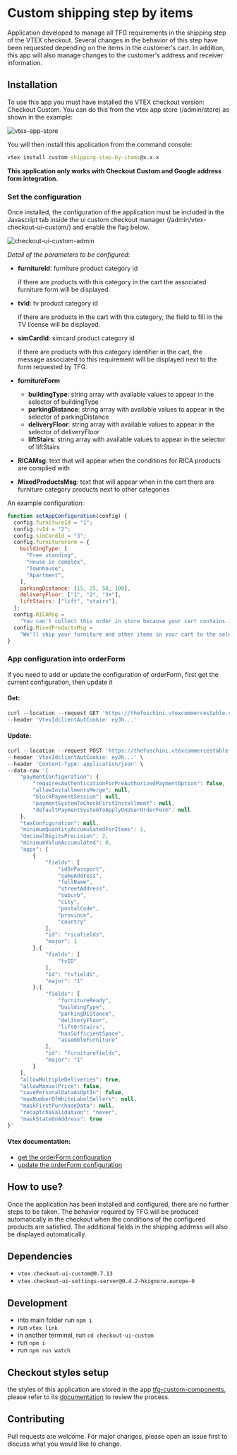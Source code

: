 # Custom shipping step by items

Application developed to manage all TFG requirements in the shipping step of the VTEX checkout.
Several changes in the behavior of this step have been requested depending on the items in the customer's cart.
In addition, this app will also manage changes to the customer's address and receiver information.

## Installation

To use this app you must have installed the VTEX checkout version: Checkout Custom. You can do this from the vtex app store (/admin/store) as shown in the example:

![vtex-app-store](docs/vtex-app-store.jpg)

You will then install this application from the command console:

```cmd
vtex install custom-shipping-step-by-items@x.x.x
```

**This application only works with Checkout Custom and Google address form integration.**

### Set the configuration

Once installed, the configuration of the application must be included in the Javascript tab inside the ui custom checkout manager (/admin/vtex-checkout-ui-custom/) and enable the flag below.

![checkout-ui-custom-admin](docs/checkout-ui-custom-admin.jpg)

_Detail of the parameters to be configured_:

- **furnitureId**: furniture product category id

  if there are products with this category in the cart the associated furniture form will be displayed.

- **tvId**: tv product category id

  if there are products in the cart with this category, the field to fill in the TV license will be displayed.

- **simCardId**: simcard product category id

  if there are products with this category identifier in the cart, the message associated to this requirement will be displayed next to the form requested by TFG.

- **furnitureForm**
  - **buildingType**: string array with available values to appear in the selector of buildingType
  - **parkingDistance**: string array with available values to appear in the selector of parkingDistance
  - **deliveryFloor**: string array with available values to appear in the selector of deliveryFloor
  - **liftStairs**: string array with available values to appear in the selector of liftStairs

- **RICAMsg**: text that will appear when the conditions for RICA products are complied with
- **MixedProductsMsg**: text that will appear when in the cart there are furniture category products next to other categories

An example configuration:

```js
function setAppConfiguration(config) {
  config.furnitureId = "1";
  config.tvId = "2";
  config.simCardId = "3";
  config.furnitureForm = {
    buildingType: [
      "Free standing",
      "House in complex",
      "Townhouse",
      "Apartment",
    ],
    parkingDistance: [15, 25, 50, 100],
    deliveryFloor: ["1", "2", "3+"],
    liftStairs: ["lift", "stairs"],
  };
  config.RICAMsg =
    "You can't collect this order in store because your cart contains items which require either RICA or TV License validation.";
  config.MixedProductsMsg =
    "We'll ship your furniture and other items in your cart to the selected address. Only the furniture delivery fee will apply.";
}
```
### App configuration into orderForm
if you need to add or update the configuration of orderForm, first get the current configuration, then update it

#### Get:
```js
curl --location --request GET 'https://thefoschini.vtexcommercestable.com.br/api/checkout/pvt/configuration/orderForm' \
--header 'VtexIdclientAutCookie: eyJh...'
```

#### Update:
```js
curl --location --request POST 'https://thefoschini.vtexcommercestable.com.br/api/checkout/pvt/configuration/orderForm' \
--header 'VtexIdclientAutCookie: eyJh...' \
--header 'Content-Type: application/json' \
--data-raw '{
    "paymentConfiguration": {
        "requiresAuthenticationForPreAuthorizedPaymentOption": false,
        "allowInstallmentsMerge": null,
        "blockPaymentSession": null,
        "paymentSystemToCheckFirstInstallment": null,
        "defaultPaymentSystemToApplyOnUserOrderForm": null
    },
    "taxConfiguration": null,
    "minimumQuantityAccumulatedForItems": 1,
    "decimalDigitsPrecision": 2,
    "minimumValueAccumulated": 0,
    "apps": [
        {
            "fields": [
                "idOrPassport",
                "sameAddress",
                "fullName",
                "streetAddress",
                "suburb",
                "city",
                "postalCode",
                "province",
                "country"
            ],
            "id": "ricafields",
            "major": 1
        },{
            "fields": [
                "tvID"
            ],
            "id": "tvfields",
            "major": "1"
        },{
            "fields": [
                "furnitureReady",
                "buildingType",
                "parkingDistance",
                "deliveryFloor",
                "liftOrStairs",
                "hasSufficientSpace",
                "assembleFurniture"
            ],
            "id": "furniturefields",
            "major": "1"
        }
    ],
    "allowMultipleDeliveries": true,
    "allowManualPrice": false,
    "savePersonalDataAsOptIn": false,
    "maxNumberOfWhiteLabelSellers": null,
    "maskFirstPurchaseData": null,
    "recaptchaValidation": "never",
    "maskStateOnAddress": true
}'
```
#### Vtex documentation:
- [get the orderForm configuration](https://developers.vtex.com/vtex-rest-api/reference/getorderformconfiguration)
- [update the orderForm configuration](https://developers.vtex.com/vtex-rest-api/reference/updateorderformconfiguration)

## How to use?
Once the application has been installed and configured, there are no further steps to be taken.
The behavior required by TFG will be produced automatically in the checkout when the conditions of the configured products are satisfied. The additional fields in the shipping address will also be displayed automatically.

## Dependencies
- ```vtex.checkout-ui-custom@0.7.13```
- ```vtex.checkout-ui-settings-server@0.4.2-hkignore.europe-0```

## Development
- into main folder run `npm i`
- run `vtex link`
- in another terminal, run `cd checkout-ui-custom`
- run `npm i`
- run `npm run watch`

## Checkout styles setup
the styles of this application are stored in the app [tfg-custom-components](https://github.com/TFG-Labs/tfg-custom-checkout), please refer to its [documentation](https://github.com/TFG-Labs/tfg-custom-checkout/tree/feature/doc_update#checkout-styles-setup) to review the process.

## Contributing
Pull requests are welcome. For major changes, please open an issue first to discuss what you would like to change.
